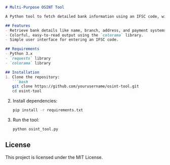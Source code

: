 ```markdown
# Multi-Purpose OSINT Tool

A Python tool to fetch detailed bank information using an IFSC code, with color-formatted output for easy readability.

## Features
- Retrieve bank details like name, branch, address, and payment systems (RTGS, NEFT, IMPS, UPI).
- Colorful, easy-to-read output using the `colorama` library.
- Simple user interface for entering an IFSC code.

## Requirements
- Python 3.x
- `requests` library
- `colorama` library

## Installation
1. Clone the repository:
   ```bash
   git clone https://github.com/yourusername/osint-tool.git
   cd osint-tool
   ```

2. Install dependencies:
   ```bash
   pip install -r requirements.txt
   ```

3. Run the tool:
   ```bash
   python osint_tool.py
   ```

## License
This project is licensed under the MIT License.
```
